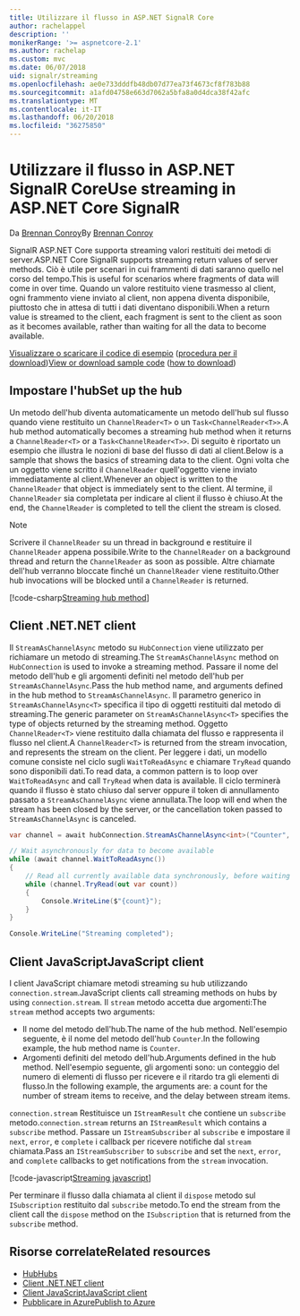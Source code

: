 ```yaml
---
title: Utilizzare il flusso in ASP.NET SignalR Core
author: rachelappel
description: ''
monikerRange: '>= aspnetcore-2.1'
ms.author: rachelap
ms.custom: mvc
ms.date: 06/07/2018
uid: signalr/streaming
ms.openlocfilehash: ae0e733dddfb48db07d77ea73f4673cf8f783b88
ms.sourcegitcommit: a1afd04758e663d7062a5bfa8a0d4dca38f42afc
ms.translationtype: MT
ms.contentlocale: it-IT
ms.lasthandoff: 06/20/2018
ms.locfileid: "36275850"
---
```

# <a name="use-streaming-in-aspnet-core-signalr"></a><span data-ttu-id="a7d21-102">Utilizzare il flusso in ASP.NET SignalR Core</span><span class="sxs-lookup"><span data-stu-id="a7d21-102">Use streaming in ASP.NET Core SignalR</span></span>

<span data-ttu-id="a7d21-103">Da [Brennan Conroy](https://github.com/BrennanConroy)</span><span class="sxs-lookup"><span data-stu-id="a7d21-103">By [Brennan Conroy](https://github.com/BrennanConroy)</span></span>

<span data-ttu-id="a7d21-104">SignalR ASP.NET Core supporta streaming valori restituiti dei metodi di server.</span><span class="sxs-lookup"><span data-stu-id="a7d21-104">ASP.NET Core SignalR supports streaming return values of server methods.</span></span> <span data-ttu-id="a7d21-105">Ciò è utile per scenari in cui frammenti di dati saranno quello nel corso del tempo.</span><span class="sxs-lookup"><span data-stu-id="a7d21-105">This is useful for scenarios where fragments of data will come in over time.</span></span> <span data-ttu-id="a7d21-106">Quando un valore restituito viene trasmesso al client, ogni frammento viene inviato al client, non appena diventa disponibile, piuttosto che in attesa di tutti i dati diventano disponibili.</span><span class="sxs-lookup"><span data-stu-id="a7d21-106">When a return value is streamed to the client, each fragment is sent to the client as soon as it becomes available, rather than waiting for all the data to become available.</span></span>

<span data-ttu-id="a7d21-107">[Visualizzare o scaricare il codice di esempio](https://github.com/aspnet/Docs/tree/live/aspnetcore/signalr/streaming/sample) ([procedura per il download](xref:tutorials/index#how-to-download-a-sample))</span><span class="sxs-lookup"><span data-stu-id="a7d21-107">[View or download sample code](https://github.com/aspnet/Docs/tree/live/aspnetcore/signalr/streaming/sample) ([how to download](xref:tutorials/index#how-to-download-a-sample))</span></span>

## <a name="set-up-the-hub"></a><span data-ttu-id="a7d21-108">Impostare l'hub</span><span class="sxs-lookup"><span data-stu-id="a7d21-108">Set up the hub</span></span>

<span data-ttu-id="a7d21-109">Un metodo dell'hub diventa automaticamente un metodo dell'hub sul flusso quando viene restituito un `ChannelReader<T>` o un `Task<ChannelReader<T>>`.</span><span class="sxs-lookup"><span data-stu-id="a7d21-109">A hub method automatically becomes a streaming hub method when it returns a `ChannelReader<T>` or a `Task<ChannelReader<T>>`.</span></span> <span data-ttu-id="a7d21-110">Di seguito è riportato un esempio che illustra le nozioni di base del flusso di dati al client.</span><span class="sxs-lookup"><span data-stu-id="a7d21-110">Below is a sample that shows the basics of streaming data to the client.</span></span> <span data-ttu-id="a7d21-111">Ogni volta che un oggetto viene scritto il `ChannelReader` quell'oggetto viene inviato immediatamente al client.</span><span class="sxs-lookup"><span data-stu-id="a7d21-111">Whenever an object is written to the `ChannelReader` that object is immediately sent to the client.</span></span> <span data-ttu-id="a7d21-112">Al termine, il `ChannelReader` sia completata per indicare al client il flusso è chiuso.</span><span class="sxs-lookup"><span data-stu-id="a7d21-112">At the end, the `ChannelReader` is completed to tell the client the stream is closed.</span></span>

> [!NOTE]
> <span data-ttu-id="a7d21-113">Scrivere il `ChannelReader` su un thread in background e restituire il `ChannelReader` appena possibile.</span><span class="sxs-lookup"><span data-stu-id="a7d21-113">Write to the `ChannelReader` on a background thread and return the `ChannelReader` as soon as possible.</span></span> <span data-ttu-id="a7d21-114">Altre chiamate dell'hub verranno bloccate finché un `ChannelReader` viene restituito.</span><span class="sxs-lookup"><span data-stu-id="a7d21-114">Other hub invocations will be blocked until a `ChannelReader` is returned.</span></span>

[!code-csharp[Streaming hub method](streaming/sample/hubs/streamhub.cs?range=10-34)]

## <a name="net-client"></a><span data-ttu-id="a7d21-115">Client .NET</span><span class="sxs-lookup"><span data-stu-id="a7d21-115">.NET client</span></span>

<span data-ttu-id="a7d21-116">Il `StreamAsChannelAsync` metodo su `HubConnection` viene utilizzato per richiamare un metodo di streaming.</span><span class="sxs-lookup"><span data-stu-id="a7d21-116">The `StreamAsChannelAsync` method on `HubConnection` is used to invoke a streaming method.</span></span> <span data-ttu-id="a7d21-117">Passare il nome del metodo dell'hub e gli argomenti definiti nel metodo dell'hub per `StreamAsChannelAsync`.</span><span class="sxs-lookup"><span data-stu-id="a7d21-117">Pass the hub method name, and arguments defined in the hub method to `StreamAsChannelAsync`.</span></span> <span data-ttu-id="a7d21-118">Il parametro generico in `StreamAsChannelAsync<T>` specifica il tipo di oggetti restituiti dal metodo di streaming.</span><span class="sxs-lookup"><span data-stu-id="a7d21-118">The generic parameter on `StreamAsChannelAsync<T>` specifies the type of objects returned by the streaming method.</span></span> <span data-ttu-id="a7d21-119">Oggetto `ChannelReader<T>` viene restituito dalla chiamata del flusso e rappresenta il flusso nel client.</span><span class="sxs-lookup"><span data-stu-id="a7d21-119">A `ChannelReader<T>` is returned from the stream invocation, and represents the stream on the client.</span></span> <span data-ttu-id="a7d21-120">Per leggere i dati, un modello comune consiste nel ciclo sugli `WaitToReadAsync` e chiamare `TryRead` quando sono disponibili dati.</span><span class="sxs-lookup"><span data-stu-id="a7d21-120">To read data, a common pattern is to loop over `WaitToReadAsync` and call `TryRead` when data is available.</span></span> <span data-ttu-id="a7d21-121">Il ciclo terminerà quando il flusso è stato chiuso dal server oppure il token di annullamento passato a `StreamAsChannelAsync` viene annullata.</span><span class="sxs-lookup"><span data-stu-id="a7d21-121">The loop will end when the stream has been closed by the server, or the cancellation token passed to `StreamAsChannelAsync` is canceled.</span></span>

```csharp
var channel = await hubConnection.StreamAsChannelAsync<int>("Counter", 10, 500, CancellationToken.None);

// Wait asynchronously for data to become available
while (await channel.WaitToReadAsync())
{
    // Read all currently available data synchronously, before waiting for more data
    while (channel.TryRead(out var count))
    {
        Console.WriteLine($"{count}");
    }
}

Console.WriteLine("Streaming completed");
```

## <a name="javascript-client"></a><span data-ttu-id="a7d21-122">Client JavaScript</span><span class="sxs-lookup"><span data-stu-id="a7d21-122">JavaScript client</span></span>

<span data-ttu-id="a7d21-123">I client JavaScript chiamare metodi streaming su hub utilizzando `connection.stream`.</span><span class="sxs-lookup"><span data-stu-id="a7d21-123">JavaScript clients call streaming methods on hubs by using `connection.stream`.</span></span> <span data-ttu-id="a7d21-124">Il `stream` metodo accetta due argomenti:</span><span class="sxs-lookup"><span data-stu-id="a7d21-124">The `stream` method accepts two arguments:</span></span>

* <span data-ttu-id="a7d21-125">Il nome del metodo dell'hub.</span><span class="sxs-lookup"><span data-stu-id="a7d21-125">The name of the hub method.</span></span> <span data-ttu-id="a7d21-126">Nell'esempio seguente, è il nome del metodo dell'hub `Counter`.</span><span class="sxs-lookup"><span data-stu-id="a7d21-126">In the following example, the hub method name is `Counter`.</span></span>
* <span data-ttu-id="a7d21-127">Argomenti definiti del metodo dell'hub.</span><span class="sxs-lookup"><span data-stu-id="a7d21-127">Arguments defined in the hub method.</span></span> <span data-ttu-id="a7d21-128">Nell'esempio seguente, gli argomenti sono: un conteggio del numero di elementi di flusso per ricevere e il ritardo tra gli elementi di flusso.</span><span class="sxs-lookup"><span data-stu-id="a7d21-128">In the following example, the arguments are: a count for the number of stream items to receive, and the delay between stream items.</span></span>

<span data-ttu-id="a7d21-129">`connection.stream` Restituisce un `IStreamResult` che contiene un `subscribe` metodo.</span><span class="sxs-lookup"><span data-stu-id="a7d21-129">`connection.stream` returns an `IStreamResult` which contains a `subscribe` method.</span></span> <span data-ttu-id="a7d21-130">Passare un `IStreamSubscriber` al `subscribe` e impostare il `next`, `error`, e `complete` i callback per ricevere notifiche dal `stream` chiamata.</span><span class="sxs-lookup"><span data-stu-id="a7d21-130">Pass an `IStreamSubscriber` to `subscribe` and set the `next`, `error`, and `complete` callbacks to get notifications from the `stream` invocation.</span></span>

[!code-javascript[Streaming javascript](streaming/sample/wwwroot/js/stream.js?range=19-36)]

<span data-ttu-id="a7d21-131">Per terminare il flusso dalla chiamata al client il `dispose` metodo sul `ISubscription` restituito dal `subscribe` metodo.</span><span class="sxs-lookup"><span data-stu-id="a7d21-131">To end the stream from the client call the `dispose` method on the `ISubscription` that is returned from the `subscribe` method.</span></span>

## <a name="related-resources"></a><span data-ttu-id="a7d21-132">Risorse correlate</span><span class="sxs-lookup"><span data-stu-id="a7d21-132">Related resources</span></span>

* [<span data-ttu-id="a7d21-133">Hub</span><span class="sxs-lookup"><span data-stu-id="a7d21-133">Hubs</span></span>](xref:signalr/hubs)
* [<span data-ttu-id="a7d21-134">Client .NET</span><span class="sxs-lookup"><span data-stu-id="a7d21-134">.NET client</span></span>](xref:signalr/dotnet-client)
* [<span data-ttu-id="a7d21-135">Client JavaScript</span><span class="sxs-lookup"><span data-stu-id="a7d21-135">JavaScript client</span></span>](xref:signalr/javascript-client)
* [<span data-ttu-id="a7d21-136">Pubblicare in Azure</span><span class="sxs-lookup"><span data-stu-id="a7d21-136">Publish to Azure</span></span>](xref:signalr/publish-to-azure-web-app)